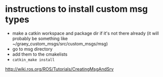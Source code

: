 # instructions to install custom msg types

- make a catkin workspace and package dir if it's not there already (it will probably be something like ~/graey_custom_msgs/src/custom_msgs/msg)
- go to msg directory
- add them to the cmakelists
- `catkin_make install`

http://wiki.ros.org/ROS/Tutorials/CreatingMsgAndSrv

